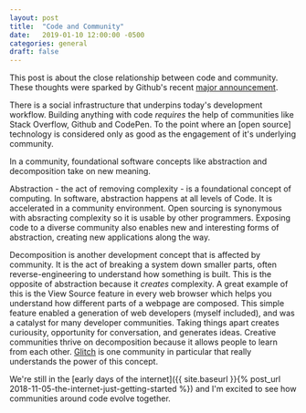```yaml
---
layout: post
title:  "Code and Community"
date:   2019-01-10 12:00:00 -0500
categories: general
draft: false
---
```


This post is about the close relationship between code and community. These thoughts were sparked by Github's recent [major announcement](https://blog.github.com/2019-01-07-new-year-new-github/).

There is a social infrastructure that underpins today's development workflow. Building anything with code _requires_ the help of communities like Stack Overflow, Github and CodePen. To the point where an [open source] technology is considered only as good as the engagement of it's underlying community.

In a community, foundational software concepts like abstraction and decomposition take on new meaning. 

Abstraction - the act of removing complexity - is a foundational concept of computing. In software, abstraction happens at all levels of Code. It is accelerated in a community environment. Open sourcing is synonymous with absracting complexity so it is usable by other programmers. Exposing code to a diverse community also enables new and interesting forms of abstraction, creating new applications along the way.

Decomposition is another development concept that is affected by community. It is the act of breaking a system down smaller parts, often reverse-engineering to understand how something is built. This is the opposite of abstraction because it _creates_ complexity. A great example of this is the View Source feature in every web browser which helps you understand how different parts of a webpage are composed. This simple feature enabled a generation of web developers (myself included), and was a catalyst for many developer communities. Taking things apart creates curiousity, opportunity for conversation, and generates ideas. Creative communities thrive on decomposition because it allows people to learn from each other. [Glitch](www.glitch.com) is one community in particular that really understands the power of this concept.

We're still in the [early days of the internet]({{ site.baseurl }}{% post_url 2018-11-05-the-internet-just-getting-started %}) and I'm excited to see how communities around code  evolve together.